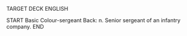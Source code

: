 TARGET DECK
ENGLISH

START
Basic
Colour-sergeant
Back: n. Senior sergeant of an infantry company.
END
